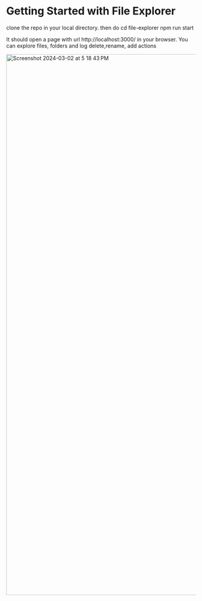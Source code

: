 # Getting Started with File Explorer


clone the repo in your local directory. 
then do
cd file-explorer
npm run start

It should open a page with url http://localhost:3000/  in your browser.
You can explore files, folders and log delete,rename, add actions

<img width="1440" alt="Screenshot 2024-03-02 at 5 18 43 PM" src="https://github.com/vindy4072/file-explorer/assets/7627210/fe13df28-8427-4eaf-b51c-778a0379f750">
